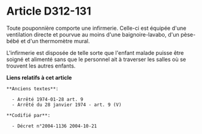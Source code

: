 # Article D312-131

Toute pouponnière comporte une infirmerie. Celle-ci est équipée d'une ventilation directe et pourvue au moins d'une
baignoire-lavabo, d'un pèse-bébé et d'un thermomètre mural.

L'infirmerie est disposée de telle sorte que l'enfant malade puisse être soigné et alimenté sans que le personnel ait à
traverser les salles où se trouvent les autres enfants.

**Liens relatifs à cet article**

	**Anciens textes**:

	  - Arrêté 1974-01-28 art. 9
	  - Arrêté du 28 janvier 1974 - art. 9 (V)

	**Codifié par**:

	  - Décret n°2004-1136 2004-10-21
